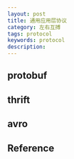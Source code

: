 ```yaml
---
layout: post
title: 通用应用层协议
category: 左右互搏
tags: protocol
keywords: protocol
description: 
---
```


## protobuf

## thrift

## avro

## Reference


